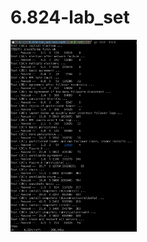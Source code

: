 # 6.824-lab_set
<img src=https://github.com/Theseaway/6.824-lab_set/blob/master/src/raft/test.png width=40% />
